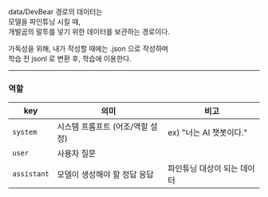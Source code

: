 data/DevBear 경로의 데이터는   
모델을 파인튜닝 시킬 때,   
개발곰의 말투를 넣기 위한 데이터를 보관하는 경로이다. 

가독성을 위해, 내가 작성할 때에는 .json 으로 작성하며  
학습 전 jsonl 로 변환 후, 학습에 이용한다.  


---

### 역할

| key             | 의미                         | 비고               |
|-----------------|------------------------------|------------------|
| ```system```    | 시스템 프롬프트 (어조/역할 설정)  | ex) "너는 AI 챗봇이다." |
| ```user```      | 사용자 질문                    |                  |
| ```assistant``` | 모델이 생성해야 할 정답 응답     | 파인튜닝 대상이 되는 데이터  |

